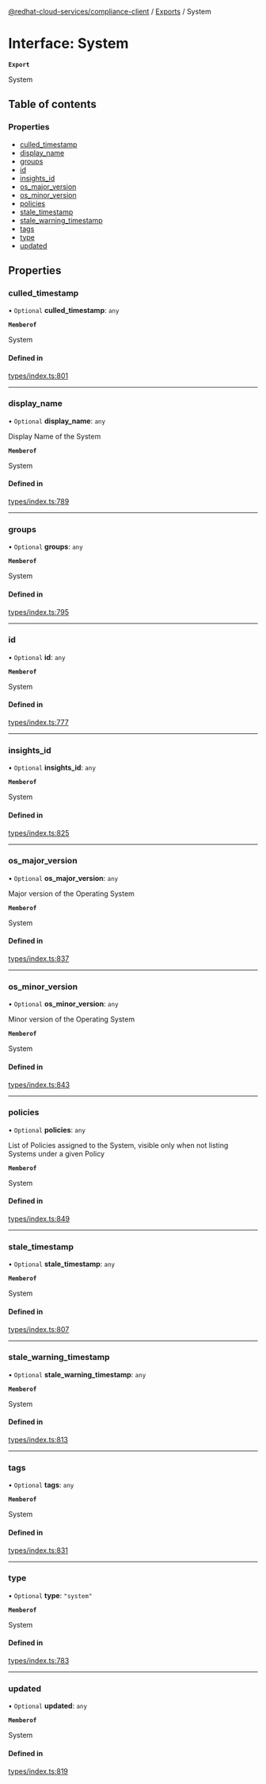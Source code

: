 [@redhat-cloud-services/compliance-client](../README.md) / [Exports](../modules.md) / System

# Interface: System

**`Export`**

System

## Table of contents

### Properties

- [culled\_timestamp](System.md#culled_timestamp)
- [display\_name](System.md#display_name)
- [groups](System.md#groups)
- [id](System.md#id)
- [insights\_id](System.md#insights_id)
- [os\_major\_version](System.md#os_major_version)
- [os\_minor\_version](System.md#os_minor_version)
- [policies](System.md#policies)
- [stale\_timestamp](System.md#stale_timestamp)
- [stale\_warning\_timestamp](System.md#stale_warning_timestamp)
- [tags](System.md#tags)
- [type](System.md#type)
- [updated](System.md#updated)

## Properties

### culled\_timestamp

• `Optional` **culled\_timestamp**: `any`

**`Memberof`**

System

#### Defined in

[types/index.ts:801](https://github.com/AsToNlele/javascript-clients/blob/main/packages/compliance/types/index.ts#L801)

___

### display\_name

• `Optional` **display\_name**: `any`

Display Name of the System

**`Memberof`**

System

#### Defined in

[types/index.ts:789](https://github.com/AsToNlele/javascript-clients/blob/main/packages/compliance/types/index.ts#L789)

___

### groups

• `Optional` **groups**: `any`

**`Memberof`**

System

#### Defined in

[types/index.ts:795](https://github.com/AsToNlele/javascript-clients/blob/main/packages/compliance/types/index.ts#L795)

___

### id

• `Optional` **id**: `any`

**`Memberof`**

System

#### Defined in

[types/index.ts:777](https://github.com/AsToNlele/javascript-clients/blob/main/packages/compliance/types/index.ts#L777)

___

### insights\_id

• `Optional` **insights\_id**: `any`

**`Memberof`**

System

#### Defined in

[types/index.ts:825](https://github.com/AsToNlele/javascript-clients/blob/main/packages/compliance/types/index.ts#L825)

___

### os\_major\_version

• `Optional` **os\_major\_version**: `any`

Major version of the Operating System

**`Memberof`**

System

#### Defined in

[types/index.ts:837](https://github.com/AsToNlele/javascript-clients/blob/main/packages/compliance/types/index.ts#L837)

___

### os\_minor\_version

• `Optional` **os\_minor\_version**: `any`

Minor version of the Operating System

**`Memberof`**

System

#### Defined in

[types/index.ts:843](https://github.com/AsToNlele/javascript-clients/blob/main/packages/compliance/types/index.ts#L843)

___

### policies

• `Optional` **policies**: `any`

List of Policies assigned to the System, visible only when not listing Systems under a given Policy

**`Memberof`**

System

#### Defined in

[types/index.ts:849](https://github.com/AsToNlele/javascript-clients/blob/main/packages/compliance/types/index.ts#L849)

___

### stale\_timestamp

• `Optional` **stale\_timestamp**: `any`

**`Memberof`**

System

#### Defined in

[types/index.ts:807](https://github.com/AsToNlele/javascript-clients/blob/main/packages/compliance/types/index.ts#L807)

___

### stale\_warning\_timestamp

• `Optional` **stale\_warning\_timestamp**: `any`

**`Memberof`**

System

#### Defined in

[types/index.ts:813](https://github.com/AsToNlele/javascript-clients/blob/main/packages/compliance/types/index.ts#L813)

___

### tags

• `Optional` **tags**: `any`

**`Memberof`**

System

#### Defined in

[types/index.ts:831](https://github.com/AsToNlele/javascript-clients/blob/main/packages/compliance/types/index.ts#L831)

___

### type

• `Optional` **type**: ``"system"``

**`Memberof`**

System

#### Defined in

[types/index.ts:783](https://github.com/AsToNlele/javascript-clients/blob/main/packages/compliance/types/index.ts#L783)

___

### updated

• `Optional` **updated**: `any`

**`Memberof`**

System

#### Defined in

[types/index.ts:819](https://github.com/AsToNlele/javascript-clients/blob/main/packages/compliance/types/index.ts#L819)
